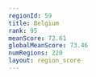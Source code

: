 ```yaml
---
regionId: 59
title: Belgium
rank: 95
meanScore: 72.61
globalMeanScore: 73.46
numRegions: 220
layout: region_score
---
```

